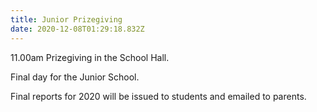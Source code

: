 ```yaml
---
title: Junior Prizegiving
date: 2020-12-08T01:29:18.832Z
---
```

11.00am Prizegiving in the School Hall.

Final day for the Junior School.

Final reports for 2020 will be issued to students and emailed to parents.